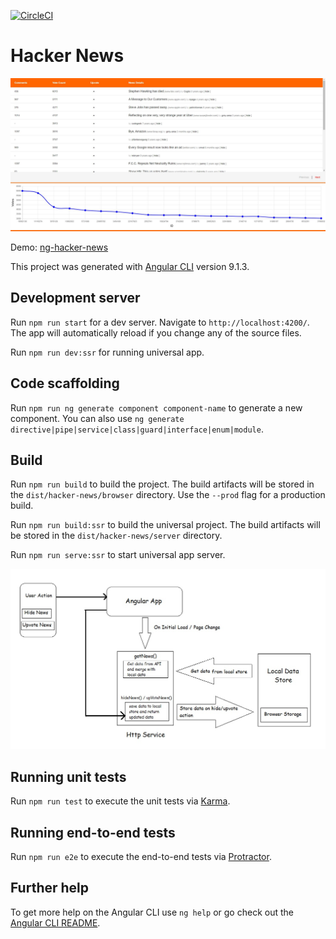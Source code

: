 [![CircleCI](https://circleci.com/gh/debasispanda/ng-hacker-news/tree/master.svg?style=shield)](https://circleci.com/gh/debasispanda/workflows/hacker-news/tree/master)

# Hacker News

![News Hacker Dashboard](./docs/resource/dashboard.jpg)

Demo: [ng-hacker-news](https://ng-hacker-news.herokuapp.com)

This project was generated with [Angular CLI](https://github.com/angular/angular-cli) version 9.1.3.

## Development server

Run `npm run start` for a dev server. Navigate to `http://localhost:4200/`. The app will automatically reload if you change any of the source files.

Run `npm run dev:ssr` for running universal app.

## Code scaffolding

Run `npm run ng generate component component-name` to generate a new component. You can also use `ng generate directive|pipe|service|class|guard|interface|enum|module`.

## Build

Run `npm run build` to build the project. The build artifacts will be stored in the `dist/hacker-news/browser` directory. Use the `--prod` flag for a production build.

Run `npm run build:ssr` to build the universal project. The build artifacts will be stored in the `dist/hacker-news/server` directory.

Run `npm run serve:ssr` to start universal app server.

![Data Flow](./docs/resource/flow.jpg)

## Running unit tests

Run `npm run test` to execute the unit tests via [Karma](https://karma-runner.github.io).

## Running end-to-end tests

Run `npm run e2e` to execute the end-to-end tests via [Protractor](http://www.protractortest.org/).

## Further help

To get more help on the Angular CLI use `ng help` or go check out the [Angular CLI README](https://github.com/angular/angular-cli/blob/master/README.md).
